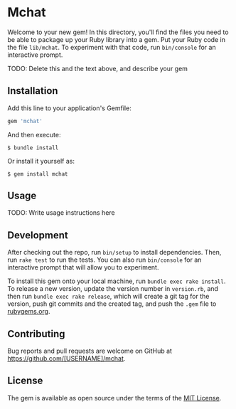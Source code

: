 # Mchat

Welcome to your new gem! In this directory, you'll find the files you need to be able to package up your Ruby library into a gem. Put your Ruby code in the file `lib/mchat`. To experiment with that code, run `bin/console` for an interactive prompt.

TODO: Delete this and the text above, and describe your gem

## Installation

Add this line to your application's Gemfile:

```ruby
gem 'mchat'
```

And then execute:

    $ bundle install

Or install it yourself as:

    $ gem install mchat

## Usage

TODO: Write usage instructions here

## Development

After checking out the repo, run `bin/setup` to install dependencies. Then, run `rake test` to run the tests. You can also run `bin/console` for an interactive prompt that will allow you to experiment.

To install this gem onto your local machine, run `bundle exec rake install`. To release a new version, update the version number in `version.rb`, and then run `bundle exec rake release`, which will create a git tag for the version, push git commits and the created tag, and push the `.gem` file to [rubygems.org](https://rubygems.org).

## Contributing

Bug reports and pull requests are welcome on GitHub at https://github.com/[USERNAME]/mchat.

## License

The gem is available as open source under the terms of the [MIT License](https://opensource.org/licenses/MIT).
